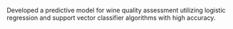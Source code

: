 Developed a predictive model for wine quality assessment utilizing logistic regression and support vector classifier algorithms with high accuracy.
